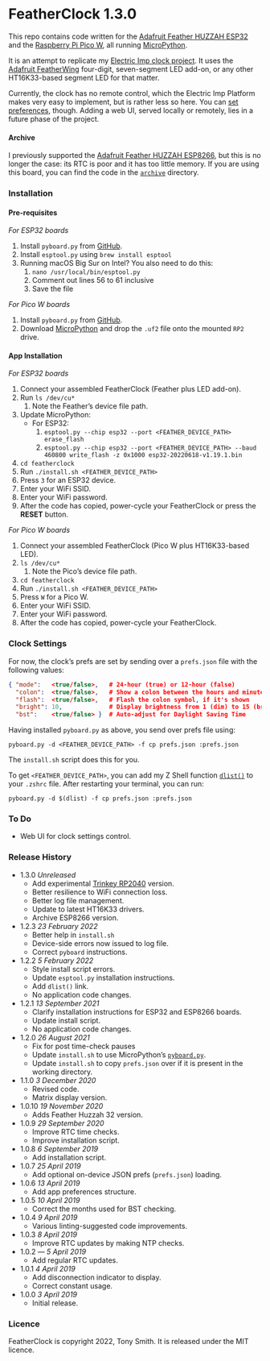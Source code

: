 # FeatherClock 1.3.0 #

This repo contains code written for the [Adafruit Feather HUZZAH ESP32](https://www.adafruit.com/product/3405) and the [Raspberry Pi Pico W](), all running [MicroPython](http://micropython.org/).

It is an attempt to replicate my [Electric Imp clock project](https://github.com/smittytone/Clock). It uses the [Adafruit FeatherWing](https://learn.adafruit.com/adafruit-7-segment-led-featherwings/overview) four-digit, seven-segment LED add-on, or any other HT16K33-based segment LED for that matter.

Currently, the clock has no remote control, which the Electric Imp Platform makes very easy to implement, but is rather less so here. You can [set preferences](#clock-settings), though. Adding a web UI, served locally or remotely, lies in a future phase of the project.

#### Archive ####

I previously supported the [Adafruit Feather HUZZAH ESP8266](https://www.adafruit.com/product/2821), but this is no longer the case: its RTC is poor and it has too little memory. If you are using this board, you can find the code in the [`archive`](/archive) directory.

### Installation ###

#### Pre-requisites ####

*For ESP32 boards*

1. Install `pyboard.py` from [GitHub](https://github.com/micropython/micropython/blob/master/tools/pyboard.py).
1. Install `esptool.py` using `brew install esptool`
1. Running macOS Big Sur on Intel? You also need to do this:
    1. `nano /usr/local/bin/esptool.py`
    1. Comment out lines 56 to 61 inclusive
    1. Save the file

*For Pico W boards*

1. Install `pyboard.py` from [GitHub](https://github.com/micropython/micropython/blob/master/tools/pyboard.py).
1. Download [MicroPython](https://micropython.org/resources/firmware/ADAFRUIT_QTPY_RP2040-20220618-v1.19.1.uf2) and drop the `.uf2` file onto the mounted `RP2` drive.

#### App Installation ####

*For ESP32 boards*

1. Connect your assembled FeatherClock (Feather plus LED add-on).
1. Run `ls /dev/cu*`
    1. Note the Feather’s device file path.
1. Update MicroPython:
    * For ESP32:
        1. `esptool.py --chip esp32 --port <FEATHER_DEVICE_PATH> erase_flash`
        1. `esptool.py --chip esp32 --port <FEATHER_DEVICE_PATH> --baud 460800 write_flash -z 0x1000 esp32-20220618-v1.19.1.bin`
1. `cd featherclock`
1. Run `./install.sh <FEATHER_DEVICE_PATH>`
1. Press `3` for an ESP32 device.
1. Enter your WiFi SSID.
1. Enter your WiFi password.
1. After the code has copied, power-cycle your FeatherClock or press the **RESET** button.

*For Pico W boards*

1. Connect your assembled FeatherClock (Pico W plus HT16K33-based LED).
1. `ls /dev/cu*`
    1. Note the Pico’s device file path.
1. `cd featherclock`
1. Run `./install.sh <FEATHER_DEVICE_PATH>`
1. Press `W` for a Pico W.
1. Enter your WiFi SSID.
1. Enter your WiFi password.
1. After the code has copied, power-cycle your FeatherClock.

### Clock Settings ###

For now, the clock’s prefs are set by sending over a `prefs.json` file with the following values:

```json
{ "mode":   <true/false>,   # 24-hour (true) or 12-hour (false)
  "colon":  <true/false>,   # Show a colon between the hours and minutes readouts
  "flash":  <true/false>,   # Flash the colon symbol, if it's shown
  "bright": 10,             # Display brightness from 1 (dim) to 15 (bright)
  "bst":    <true/false> }  # Auto-adjust for Daylight Saving Time
```

Having installed `pyboard.py` as above, you send over prefs file using:

```shell
pyboard.py -d <FEATHER_DEVICE_PATH> -f cp prefs.json :prefs.json
```

The `install.sh` script does this for you.

To get `<FEATHER_DEVICE_PATH>`, you can add my Z Shell function [`dlist()`](https://gist.github.com/smittytone/15d00976df5b702debdcb3a8ae8f5bae) to your `.zshrc` file. After restarting your terminal, you can run:

```shell
pyboard.py -d $(dlist) -f cp prefs.json :prefs.json
```

### To Do ###

- Web UI for clock settings control.

### Release History ###

- 1.3.0 *Unreleased*
    - Add experimental [Trinkey RP2040](https://www.adafruit.com/product/5056) version.
    - Better resilience to WiFi connection loss.
    - Better log file management.
    - Update to latest HT16K33 drivers.
    - Archive ESP8266 version.
- 1.2.3 *23 February 2022*
    - Better help in `install.sh`
    - Device-side errors now issued to log file.
    - Correct `pyboard` instructions.
- 1.2.2 *5 February 2022*
    - Style install script errors.
    - Update `esptool.py` installation instructions.
    - Add `dlist()` link.
    - No application code changes.
- 1.2.1 *13 September 2021*
    - Clarify installation instructions for ESP32 and ESP8266 boards.
    - Update install script.
    - No application code changes.
- 1.2.0 *26 August 2021*
    - Fix for post time-check pauses
    - Update `install.sh` to use MicroPython’s [`pyboard.py`](https://docs.micropython.org/en/latest/reference/pyboard.py.html).
    - Update `install.sh` to copy `prefs.json` over if it is present in the working directory.
- 1.1.0 *3 December 2020*
    - Revised code.
    - Matrix display version.
- 1.0.10 *19 November 2020*
    - Adds Feather Huzzah 32 version.
- 1.0.9 *29 September 2020*
    - Improve RTC time checks.
    - Improve installation script.
- 1.0.8 *6 September 2019*
    - Add installation script.
- 1.0.7 *25 April 2019*
    - Add optional on-device JSON prefs (`prefs.json`) loading.
- 1.0.6 *13 April 2019*
    - Add app preferences structure.
- 1.0.5 *10 April 2019*
    - Correct the months used for BST checking.
- 1.0.4 *9 April 2019*
    - Various linting-suggested code improvements.
- 1.0.3 *8 April 2019*
    - Improve RTC updates by making NTP checks.
- 1.0.2 &mdash; *5 April 2019*
    - Add regular RTC updates.
- 1.0.1 *4 April 2019*
    - Add disconnection indicator to display.
    - Correct constant usage.
- 1.0.0 *3 April 2019*
    - Initial release.

### Licence ###

FeatherClock is copyright 2022, Tony Smith. It is released under the MIT licence.
